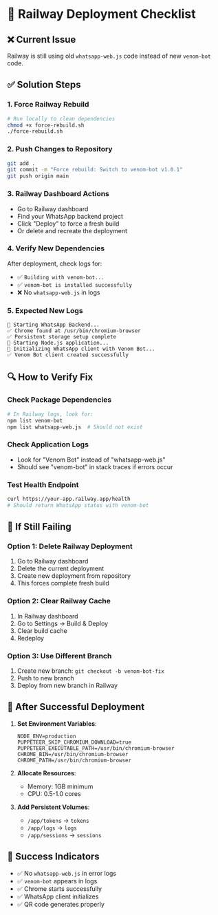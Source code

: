 # 🚀 Railway Deployment Checklist

## ❌ **Current Issue**
Railway is still using old `whatsapp-web.js` code instead of new `venom-bot` code.

## ✅ **Solution Steps**

### 1. **Force Railway Rebuild**
```bash
# Run locally to clean dependencies
chmod +x force-rebuild.sh
./force-rebuild.sh
```

### 2. **Push Changes to Repository**
```bash
git add .
git commit -m "Force rebuild: Switch to venom-bot v1.0.1"
git push origin main
```

### 3. **Railway Dashboard Actions**
- Go to Railway dashboard
- Find your WhatsApp backend project
- Click "Deploy" to force a fresh build
- Or delete and recreate the deployment

### 4. **Verify New Dependencies**
After deployment, check logs for:
- ✅ `Building with venom-bot...`
- ✅ `venom-bot is installed successfully`
- ❌ No `whatsapp-web.js` in logs

### 5. **Expected New Logs**
```
🚀 Starting WhatsApp Backend...
✅ Chrome found at /usr/bin/chromium-browser
✅ Persistent storage setup complete
🎉 Starting Node.js application...
🚀 Initializing WhatsApp client with Venom Bot...
✅ Venom Bot client created successfully
```

## 🔍 **How to Verify Fix**

### Check Package Dependencies
```bash
# In Railway logs, look for:
npm list venom-bot
npm list whatsapp-web.js  # Should not exist
```

### Check Application Logs
- Look for "Venom Bot" instead of "whatsapp-web.js"
- Should see "venom-bot" in stack traces if errors occur

### Test Health Endpoint
```bash
curl https://your-app.railway.app/health
# Should return WhatsApp status with venom-bot
```

## 🚨 **If Still Failing**

### Option 1: Delete Railway Deployment
1. Go to Railway dashboard
2. Delete the current deployment
3. Create new deployment from repository
4. This forces complete fresh build

### Option 2: Clear Railway Cache
1. In Railway dashboard
2. Go to Settings → Build & Deploy
3. Clear build cache
4. Redeploy

### Option 3: Use Different Branch
1. Create new branch: `git checkout -b venom-bot-fix`
2. Push to new branch
3. Deploy from new branch in Railway

## 📱 **After Successful Deployment**

1. **Set Environment Variables**:
   ```
   NODE_ENV=production
   PUPPETEER_SKIP_CHROMIUM_DOWNLOAD=true
   PUPPETEER_EXECUTABLE_PATH=/usr/bin/chromium-browser
   CHROME_BIN=/usr/bin/chromium-browser
   CHROME_PATH=/usr/bin/chromium-browser
   ```

2. **Allocate Resources**:
   - Memory: 1GB minimum
   - CPU: 0.5-1.0 cores

3. **Add Persistent Volumes**:
   - `/app/tokens` → `tokens`
   - `/app/logs` → `logs`
   - `/app/sessions` → `sessions`

## 🎯 **Success Indicators**

- ✅ No `whatsapp-web.js` in error logs
- ✅ `venom-bot` appears in logs
- ✅ Chrome starts successfully
- ✅ WhatsApp client initializes
- ✅ QR code generates properly
